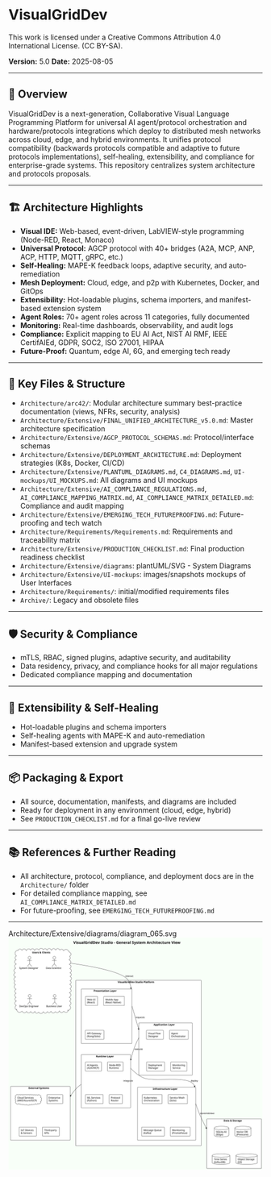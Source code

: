 # VisualGridDev

This work is licensed under a Creative Commons Attribution 4.0 International License. (CC BY-SA).

**Version:** 5.0
**Date:** 2025-08-05

---

## 🚀 Overview
VisualGridDev is a next-generation, Collaborative Visual Language Programming Platform for universal AI agent/protocol orchestration and hardware/protocols integrations which deploy to distributed mesh networks across cloud, edge, and hybrid environments. It unifies protocol compatibility (backwards protocols compatible and adaptive to future protocols implementations), self-healing, extensibility, and compliance for enterprise-grade systems. This repository centralizes system architecture and protocols proposals.

---

## 🏗️ Architecture Highlights
- **Visual IDE:** Web-based, event-driven, LabVIEW-style programming (Node-RED, React, Monaco)
- **Universal Protocol:** AGCP protocol with 40+ bridges (A2A, MCP, ANP, ACP, HTTP, MQTT, gRPC, etc.)
- **Self-Healing:** MAPE-K feedback loops, adaptive security, and auto-remediation
- **Mesh Deployment:** Cloud, edge, and p2p with Kubernetes, Docker, and GitOps
- **Extensibility:** Hot-loadable plugins, schema importers, and manifest-based extension system
- **Agent Roles:** 70+ agent roles across 11 categories, fully documented
- **Monitoring:** Real-time dashboards, observability, and audit logs
- **Compliance:** Explicit mapping to EU AI Act, NIST AI RMF, IEEE CertifAIEd, GDPR, SOC2, ISO 27001, HIPAA
- **Future-Proof:** Quantum, edge AI, 6G, and emerging tech ready

---

## 📂 Key Files & Structure
- `Architecture/arc42/`: Modular architecture summary best-practice documentation (views, NFRs, security, analysis)
- `Architecture/Extensive/FINAL_UNIFIED_ARCHITECTURE_v5.0.md`: Master architecture specification
- `Architecture/Extensive/AGCP_PROTOCOL_SCHEMAS.md`: Protocol/interface schemas
- `Architecture/Extensive/DEPLOYMENT_ARCHITECTURE.md`: Deployment strategies (K8s, Docker, CI/CD)
- `Architecture/Extensive/PLANTUML_DIAGRAMS.md`, `C4_DIAGRAMS.md`, `UI-mockups/UI_MOCKUPS.md`: All diagrams and UI mockups
- `Architecture/Extensive/AI_COMPLIANCE_REGULATIONS.md`, `AI_COMPLIANCE_MAPPING_MATRIX.md`, `AI_COMPLIANCE_MATRIX_DETAILED.md`: Compliance and audit mapping
- `Architecture/Extensive/EMERGING_TECH_FUTUREPROOFING.md`: Future-proofing and tech watch
- `Architecture/Requirements/Requirements.md`: Requirements and traceability matrix
- `Architecture/Extensive/PRODUCTION_CHECKLIST.md`: Final production readiness checklist
- `Architecture/Extensive/diagrams`: plantUML/SVG - System Diagrams
- `Architecture/Extensive/UI-mockups`: images/snapshots mockups of User Interfaces
- `Architecture/Requirements/`: initial/modified requirements files
- `Archive/`: Legacy and obsolete files

---

## 🛡️ Security & Compliance
- mTLS, RBAC, signed plugins, adaptive security, and auditability
- Data residency, privacy, and compliance hooks for all major regulations
- Dedicated compliance mapping and documentation

---

## 🧩 Extensibility & Self-Healing
- Hot-loadable plugins and schema importers
- Self-healing agents with MAPE-K and auto-remediation
- Manifest-based extension and upgrade system

---

## 📦 Packaging & Export
- All source, documentation, manifests, and diagrams are included
- Ready for deployment in any environment (cloud, edge, hybrid)
- See `PRODUCTION_CHECKLIST.md` for a final go-live review

---

## 📚 References & Further Reading
- All architecture, protocol, compliance, and deployment docs are in the `Architecture/` folder
- For detailed compliance mapping, see `AI_COMPLIANCE_MATRIX_DETAILED.md`
- For future-proofing, see `EMERGING_TECH_FUTUREPROOFING.md`

---
Architecture/Extensive/diagrams/diagram_065.svg
[![Architecture/Extensive/diagrams/diagram_065.svg](https://github.com/andreibesleaga/VisualGridDev/blob/main/Architecture/Extensive/diagrams/diagram_065.svg)](https://github.com/andreibesleaga/VisualGridDev/blob/main/Architecture/Extensive/diagrams/diagram_065.svg)
